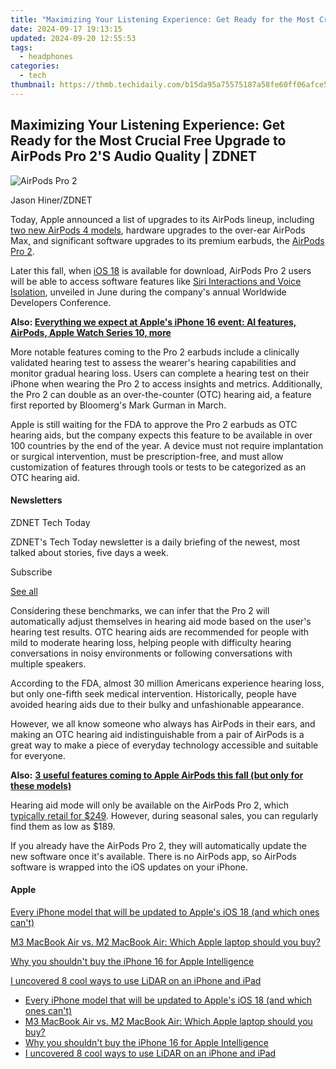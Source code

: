 ```yaml
---
title: "Maximizing Your Listening Experience: Get Ready for the Most Crucial Free Upgrade to AirPods Pro 2'S Audio Quality | ZDNET"
date: 2024-09-17 19:13:15
updated: 2024-09-20 12:55:53
tags:
  - headphones
categories:
  - tech
thumbnail: https://thmb.techidaily.com/b15da95a75575187a58fe60ff06afce56cf37bc750905abb4530851c744c2b18.jpg
---
```


## Maximizing Your Listening Experience: Get Ready for the Most Crucial Free Upgrade to AirPods Pro 2'S Audio Quality | ZDNET

![AirPods Pro 2](https://www.zdnet.com/a/img/resize/3437339f00fffe91a73cab0354fac7acc67e5fd1/2023/09/10/f87eda0e-6717-4b19-8829-170e2c098428/airpods-pro-2.jpg?auto=webp&precrop=2048,1151,x0,y73&width=1280)

Jason Hiner/ZDNET

Today, Apple announced a list of upgrades to its AirPods lineup, including [two new AirPods 4 models](https://apple.sjv.io/c/159047/435031/7613?&sharedid=zdnet&partnerpropertyid=1980086&u=https%3A%2F%2Fwww.apple.com%2Fshop%2Fbuy-airpods%2Fairpods-4&subId1=zd-%5F%5FCOM%5FCLICK%5FID%5F%5F-dtp), hardware upgrades to the over-ear AirPods Max, and significant software upgrades to its premium earbuds, the [AirPods Pro 2](https://apple.sjv.io/c/159047/435031/7613?&sharedid=zdnet&partnerpropertyid=1980086&u=https%3A%2F%2Fwww.apple.com%2Fshop%2Fbuy-airpods%2Fairpods-pro-2&subId1=zd-%5F%5FCOM%5FCLICK%5FID%5F%5F-dtp).

Later this fall, when [iOS 18](https://www.zdnet.com/article/every-iphone-model-that-will-be-updated-to-apples-ios-18-and-which-ones-cant/) is available for download, AirPods Pro 2 users will be able to access software features like [Siri Interactions and Voice Isolation](https://www.zdnet.com/article/3-useful-features-coming-to-apple-airpods-this-fall-but-only-for-these-models/), unveiled in June during the company's annual Worldwide Developers Conference.

**Also: [Everything we expect at Apple's iPhone 16 event: AI features, AirPods, Apple Watch Series 10, more](https://www.zdnet.com/article/everything-we-expect-at-apples-iphone-16-event-ai-features-airpods-apple-watch-series-10-more/)**

More notable features coming to the Pro 2 earbuds include a clinically validated hearing test to assess the wearer's hearing capabilities and monitor gradual hearing loss. Users can complete a hearing test on their iPhone when wearing the Pro 2 to access insights and metrics. Additionally, the Pro 2 can double as an over-the-counter (OTC) hearing aid, a feature first reported by Bloomerg's Mark Gurman in March.

Apple is still waiting for the FDA to approve the Pro 2 earbuds as OTC hearing aids, but the company expects this feature to be available in over 100 countries by the end of the year. A device must not require implantation or surgical intervention, must be prescription-free, and must allow customization of features through tools or tests to be categorized as an OTC hearing aid.

#### Newsletters

ZDNET Tech Today

ZDNET's Tech Today newsletter is a daily briefing of the newest, most talked about stories, five days a week.

 Subscribe

[See all](https://www.zdnet.com/newsletters/)

Considering these benchmarks, we can infer that the Pro 2 will automatically adjust themselves in hearing aid mode based on the user's hearing test results. OTC hearing aids are recommended for people with mild to moderate hearing loss, helping people with difficulty hearing conversations in noisy environments or following conversations with multiple speakers.

According to the FDA, almost 30 million Americans experience hearing loss, but only one-fifth seek medical intervention. Historically, people have avoided hearing aids due to their bulky and unfashionable appearance. 

However, we all know someone who always has AirPods in their ears, and making an OTC hearing aid indistinguishable from a pair of AirPods is a great way to make a piece of everyday technology accessible and suitable for everyone.

**Also:** [**3 useful features coming to Apple AirPods this fall (but only for these models)**](https://www.zdnet.com/article/3-useful-features-coming-to-apple-airpods-this-fall-but-only-for-these-models/)

Hearing aid mode will only be available on the AirPods Pro 2, which [typically retail for $249](https://shop-links.co/link/?url=https%3A%2F%2Fwww.bestbuy.com%2Fsite%2Fapple-airpods-pro-2nd-generation-with-magsafe-case-usbc-white%2F6447382.p%3FskuId%3D6447382&publisher_slug=itechdaily19598&exclusive=1). However, during seasonal sales, you can regularly find them as low as $189.

If you already have the AirPods Pro 2, they will automatically update the new software once it's available. There is no AirPods app, so AirPods software is wrapped into the iOS updates on your iPhone.

#### Apple

[Every iPhone model that will be updated to Apple's iOS 18 (and which ones can't)](https://www.zdnet.com/article/every-iphone-model-that-can-receive-apples-ios-18-update-and-which-ones-wont/ "Every iPhone model that will be updated to Apple's iOS 18 (and which ones can't)")

[M3 MacBook Air vs. M2 MacBook Air: Which Apple laptop should you buy?](https://www.zdnet.com/article/m3-macbook-air-vs-m2-macbook-air/ "M3 MacBook Air vs. M2 MacBook Air: Which Apple laptop should you buy?")

[Why you shouldn't buy the iPhone 16 for Apple Intelligence](https://www.zdnet.com/article/why-you-shouldnt-buy-the-iphone-16-for-apple-intelligence/ "Why you shouldn't buy the iPhone 16 for Apple Intelligence")

[I uncovered 8 cool ways to use LiDAR on an iPhone and iPad](https://www.zdnet.com/article/i-uncovered-8-cool-ways-to-use-lidar-on-an-iphone-and-ipad/ "I uncovered 8 cool ways to use LiDAR on an iPhone and iPad")

* [Every iPhone model that will be updated to Apple's iOS 18 (and which ones can't)](https://www.zdnet.com/article/every-iphone-model-that-can-receive-apples-ios-18-update-and-which-ones-wont/ "Every iPhone model that will be updated to Apple's iOS 18 (and which ones can't)")
* [M3 MacBook Air vs. M2 MacBook Air: Which Apple laptop should you buy?](https://www.zdnet.com/article/m3-macbook-air-vs-m2-macbook-air/ "M3 MacBook Air vs. M2 MacBook Air: Which Apple laptop should you buy?")
* [Why you shouldn't buy the iPhone 16 for Apple Intelligence](https://www.zdnet.com/article/why-you-shouldnt-buy-the-iphone-16-for-apple-intelligence/ "Why you shouldn't buy the iPhone 16 for Apple Intelligence")
* [I uncovered 8 cool ways to use LiDAR on an iPhone and iPad](https://www.zdnet.com/article/i-uncovered-8-cool-ways-to-use-lidar-on-an-iphone-and-ipad/ "I uncovered 8 cool ways to use LiDAR on an iPhone and iPad")

<ins class="adsbygoogle"
     style="display:block"
     data-ad-format="autorelaxed"
     data-ad-client="ca-pub-7571918770474297"
     data-ad-slot="1223367746"></ins>



<ins class="adsbygoogle"
     style="display:block"
     data-ad-client="ca-pub-7571918770474297"
     data-ad-slot="8358498916"
     data-ad-format="auto"
     data-full-width-responsive="true"></ins>
